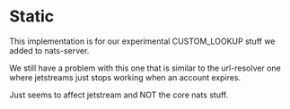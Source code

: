 # Static

This implementation is for our experimental CUSTOM_LOOKUP stuff we added to nats-server.

We still have a problem with this one that is similar to the url-resolver one where jetstreams just stops working when an account expires.

Just seems to affect jetstream and NOT the core nats stuff.
